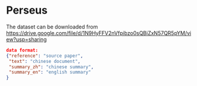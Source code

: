 # Perseus
The dataset can be downloaded from https://drive.google.com/file/d/1N9HyFFV2nVfpibzo0sQBiZxN57QR5pYM/view?usp=sharing

```json
data format:
{"reference": "source paper",
 "text": "chinese document",
 "summary_zh": "chinese summary",
 "summary_en": "english summary"
}
```
